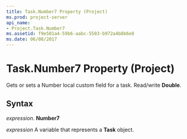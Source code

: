 ```yaml
---
title: Task.Number7 Property (Project)
ms.prod: project-server
api_name:
- Project.Task.Number7
ms.assetid: f9e501a4-59b6-aabc-5503-b972a4b8b6e8
ms.date: 06/08/2017
---
```



# Task.Number7 Property (Project)

Gets or sets a Number local custom field for a task. Read/write  **Double**.


## Syntax

 _expression_. **Number7**

 _expression_ A variable that represents a **Task** object.


